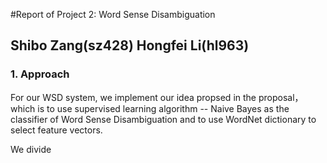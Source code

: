 #Report of Project 2: Word Sense Disambiguation

## Shibo Zang(sz428) Hongfei Li(hl963)
  
### 1. Approach

For our WSD system, we implement our idea propsed in the proposal， which is to use supervised learning algorithm -- Naive Bayes as the classifier of Word Sense Disambiguation and to use WordNet dictionary to select feature vectors.

We divide